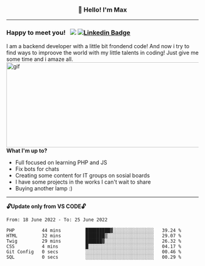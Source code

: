 ### <p align="center">👋 Hello! I'm Max</p>

--------

### Happy to meet you! &nbsp; ![](https://komarev.com/ghpvc/?username=romartiny) [![Linkedin Badge](https://img.shields.io/badge/-LinkedIn-0e76a8?style=flat-square&logo=Linkedin&logoColor=white)](https://www.linkedin.com/in/romartiny/)

I am a backend developer with a little bit frondend code! And now i try to find ways to improove the world with my little talents in coding! Just give me some time and i amaze all.
<img align="right" alt="gif" src="https://64.media.tumblr.com/e1c5da7500447ac51ab1661819d6f4b2/1a4296433cef4166-8b/s1280x1920/b8361cd88301da5372f86efff22d950c16dbed9b.gif" width="530" height="223" />

**What I'm up to?**

- Full focused on learning PHP and JS
- Fix bots for chats
- Creating some content for IT groups on sosial boards
- I have some projects in the works I can't wait to share
- Buying another lamp :) 

-------

**🔓Update only from VS CODE🔓**

<!--START_SECTION:waka-->

```text
From: 18 June 2022 - To: 25 June 2022

PHP          44 mins         █████████▓░░░░░░░░░░░░░░░   39.24 %
HTML         32 mins         ███████▒░░░░░░░░░░░░░░░░░   29.07 %
Twig         29 mins         ██████▓░░░░░░░░░░░░░░░░░░   26.32 %
CSS          4 mins          █░░░░░░░░░░░░░░░░░░░░░░░░   04.17 %
Git Config   0 secs          ░░░░░░░░░░░░░░░░░░░░░░░░░   00.46 %
SQL          0 secs          ░░░░░░░░░░░░░░░░░░░░░░░░░   00.29 %
```

<!--END_SECTION:waka-->
